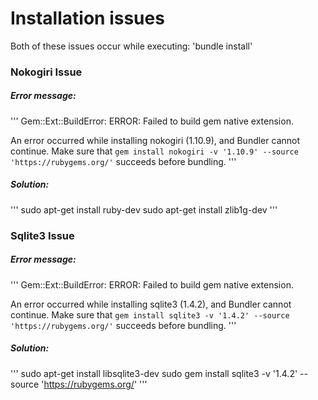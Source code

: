 # Installation issues

Both of these issues occur while executing: 'bundle install'

### Nokogiri Issue

##### Error message:
'''
Gem::Ext::BuildError: ERROR: Failed to build gem native extension.

An error occurred while installing nokogiri (1.10.9), and Bundler cannot continue.
Make sure that `gem install nokogiri -v '1.10.9' --source 'https://rubygems.org/'` succeeds before bundling.
'''

##### Solution:
'''
sudo apt-get install ruby-dev
sudo apt-get install zlib1g-dev
'''

### Sqlite3 Issue

##### Error message:
'''
Gem::Ext::BuildError: ERROR: Failed to build gem native extension.

An error occurred while installing sqlite3 (1.4.2), and Bundler cannot continue.
Make sure that `gem install sqlite3 -v '1.4.2' --source 'https://rubygems.org/'` succeeds before bundling.
'''

##### Solution:
'''
sudo apt-get install libsqlite3-dev
sudo gem install sqlite3 -v '1.4.2' --source 'https://rubygems.org/'
'''